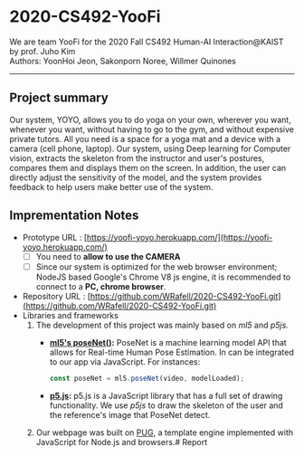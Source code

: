 # 2020-CS492-YooFi
We are team YooFi for the 2020 Fall CS492 Human-AI Interaction@KAIST by prof. Juho Kim
<br>
Authors: YoonHoi Jeon, Sakonporn Noree, Willmer Quinones

---

## Project summary

Our system, YOYO, allows you to do yoga on your own, wherever you want, whenever you want, without having to go to the gym, and without expensive private tutors. All you need is a space for a yoga mat and a device with a camera (cell phone, laptop). Our system, using Deep learning for Computer vision, extracts the skeleton from the instructor and user's postures, compares them and displays them on the screen. In addition, the user can directly adjust the sensitivity of the model, and the system provides feedback to help users make better use of the system.

## Imprementation Notes

- Prototype URL :  [https://yoofi-yoyo.herokuapp.com/](https://yoofi-yoyo.herokuapp.com/)
    - [ ]  You need to **allow to use the CAMERA**
    - [ ]  Since our system is optimized for the web browser environment; NodeJS based Google's Chrome V8 js engine, it is recommended to connect to a **PC, chrome browser**.
- Repository URL : [https://github.com/WRafell/2020-CS492-YooFi.git](https://github.com/WRafell/2020-CS492-YooFi.git)
- Libraries and frameworks
    1. The development of this project was mainly based on *ml5* and *p5js.*
        - **[ml5's poseNet()](https://ml5js.org/reference/api-PoseNet/):** PoseNet is a machine learning model API that allows for Real-time Human Pose Estimation. In can be integrated to our app via JavaScript. For instances:

            ```jsx
            const poseNet = ml5.poseNet(video, modelLoaded);
            ```

        - **[p5.js](https://p5js.org/):** p5.js is a JavaScript library that has a full set of drawing functionality. We use *p5js* to draw the skeleton of the user and the reference's image that PoseNet detect.
    2. Our webpage was built on [PUG](https://pugjs.org/api/getting-started.html), a template engine implemented with JavaScript for Node.js and browsers.# Report
